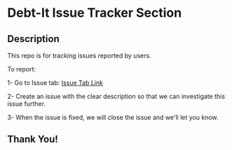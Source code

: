 # Debt-It Issue Tracker Section

## Description

This repo is for tracking issues reported by users.

To report:

1- Go to Issue tab: [Issue Tab Link](https://github.com/amirfakhrullah/Debt-It/issues)

2- Create an issue with the clear description so that we can investigate this issue further.

3- When the issue is fixed, we will close the issue and we'll let you know.

## Thank You!
